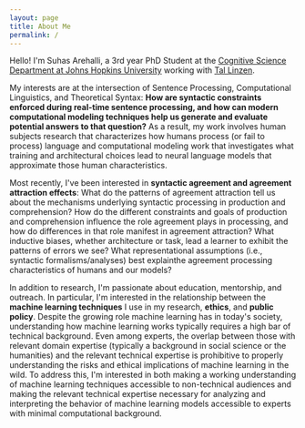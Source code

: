```yaml
---
layout: page
title: About Me
permalink: /
---
```


Hello! I'm Suhas Arehalli, a 3rd year PhD Student at the [Cognitive Science Department at Johns Hopkins University](https://cogsci.jhu.edu) working with [Tal Linzen](https://tallinzen.net/). 

My interests are at the intersection of Sentence Processing, Computational Linguistics, and Theoretical Syntax: **How are syntactic constraints enforced during real-time sentence processing, and how can modern computational modeling techniques help us generate and evaluate potential answers to that question?** As a result, my work involves human subjects research that characterizes how humans process (or fail to process) language and computational modeling work that investigates what training and architectural choices lead to neural language models that approximate those human characteristics.

Most recently, I've been interested in **syntactic agreement and agreement attraction effects**: What do the patterns of agreement attraction tell us about the mechanisms underlying syntactic processing in production and comprehension? How do the different constraints and goals of production and comprehension influence the role agreement plays in processing, and how do differences in that role manifest in agreement attraction? What inductive biases, whether architecture or task, lead a learner to exhibit the patterns of errors we see? What representational assumptions (i.e., syntactic formalisms/analyses) best explainthe agreement processing characteristics of humans and our models?

In addition to research, I'm passionate about education, mentorship, and outreach. In particular, I'm interested in the relationship between the **machine learning techniques** I use in my research, **ethics**, and **public policy**. Despite the growing role machine learning has in today's society, understanding how machine learning works typically requires a high bar of technical background. Even among experts, the overlap between those with relevant domain expertise (typically a background in social science or the humanities) and the relevant technical expertise is prohibitive to properly understanding the risks and ethical implications of machine learning in the wild. To address this, I'm interested in both making a working understanding of machine learning techniques accessible to non-technical audiences and making the relevant technical expertise necessary for analyzing and interpreting the behavior of machine learning models accessible to experts with minimal computational background. 
